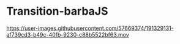 # Transition-barbaJS

https://user-images.githubusercontent.com/57669374/191329131-af739cd3-b49c-40fb-9230-c88b5522bf63.mov

